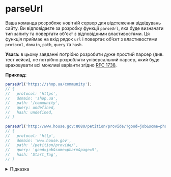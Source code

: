 # parseUrl

Ваша команда розробляє новітній сервер для відстеження відвідувань сайту. Ви відповідаєте за розробку функції `parseUrl`, яка буде визначати тип запиту та повертати об'єкт з відповідними властивостями. Ця функція приймає на вхід рядок `url` і повертає обʼєкт з властивостями `protocol`, `domain`, `path`, `query` та `hash`.

**Увага:** в цьому завданні потрібно розробити дуже простий парсер (див. тест кейси), не потрібно розробляти універсальний парсер, який буде враховувати всі можливі варіанти згідно [RFC 1738](https://datatracker.ietf.org/doc/html/rfc1738).

**Приклад:**

```js
parseUrl('https://shop.ua/community');
// {
//   protocol: 'https',
//   domain: 'shop.ua',
//   path: '/community',
//   query: undefined,
//   hash: undefined,
// }

parseUrl('http://www.house.gov:8080/petition/provide/?good=job&some=pharm&page=5#Start_Tag');
// {
//   protocol: 'http',
//   domain: 'www.house.gov',
//   path: '/petition/provide/',
//   query: 'good=job&some=pharm&page=5',
//   hash: 'Start_Tag',
// }
```

<details>
  <summary>Підказка</summary>

---

  Для тестування свого виразу зручно користуватись [regex101](https://regex101.com/).

  1. [MDN: Regular expressions](https://developer.mozilla.org/en-US/docs/Web/JavaScript/Guide/Regular_Expressions)
  1. [String.prototype.match](https://developer.mozilla.org/en-US/docs/Web/JavaScript/Reference/Global_Objects/String/match)

</details>
